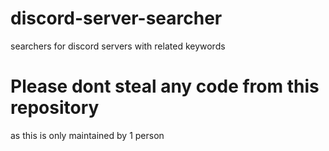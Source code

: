 # discord-server-searcher
searchers for discord servers with related keywords

# Please dont steal any code from this repository
as this is only maintained by 1 person
